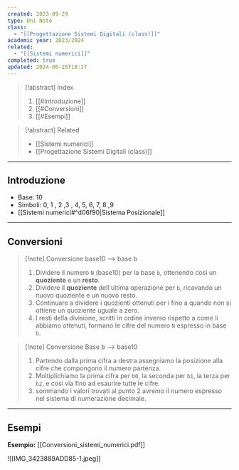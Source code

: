 ```yaml
---
created: 2023-09-29
type: Uni Note
class:
  - "[[Progettazione Sistemi Digitali (class)]]"
academic year: 2023/2024
related:
  - "[[Sistemi numerici]]"
completed: true
updated: 2024-06-25T18:27
---
```

>[!abstract] Index
>1. [[#Introduzione]]
>2. [[#Conversioni]]
>3. [[#Esempi]]

>[!abstract] Related
>- [[Sistemi numerici]]
>- [[Progettazione Sistemi Digitali (class)]]

---
## Introduzione

- Base: 10
- Simboli: 0, 1 , 2 ,3 , 4, 5, 6, 7, 8 ,9
- [[Sistemi numerici#^d06f90|Sistema Posizionale]] 

---
## Conversioni

>[!note] Conversione base10 --> base b
>
>1. ﻿﻿﻿Dividere il numero `N` (base10) per la base `b`, ottenendo così un **quoziente** e un **resto**.
>2. ﻿﻿﻿Dividere il **quoziente** dell'ultima operazione per `b`, ricavando un nuovo quoziente e un nuovo resto.
>3. ﻿﻿﻿Continuare a dividere i quozienti ottenuti per i fino a quando non si ottiene un quoziente uguale a zero.
>4. ﻿﻿﻿I resti della divisione, scritti in ordine inverso rispetto a come li abbiamo ottenuti, formano le cifre del numero `N` espresso in base `b`.

>[!note] Conversione Base b --> base10
>1. Partendo dalla prima cifra a destra assegniamo la posizione alla cifre che compongono il numero partenza.
>2. ﻿﻿﻿Moltiplichiamo la prima cifra per `b0`, la seconda per `b1`, la terza per `b2`, e cosi via fino ad esaurire tutte le cifre.
>3. ﻿﻿﻿sommando i valori trovati al punto 2 avremo il numero espresso nel sistema di numerazione decimale.

---
## Esempi

**Esempio:** [[Conversioni_sistemi_numerici.pdf]]

![[IMG_3423889ADD85-1.jpeg]]